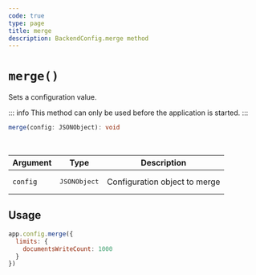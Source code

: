 ```yaml
---
code: true
type: page
title: merge
description: BackendConfig.merge method
---
```


# `merge()`

<DeprecatedBadge version="auto-version"/>

Sets a configuration value.

::: info
This method can only be used before the application is started.
:::

```ts
merge(config: JSONObject): void
```

<br/>

| Argument | Type                  | Description                   |
|----------|-----------------------|-------------------------------|
| `config` | <pre>JSONObject</pre> | Configuration object to merge |

## Usage

```js
app.config.merge({
  limits: {
    documentsWriteCount: 1000
  }
})
```
